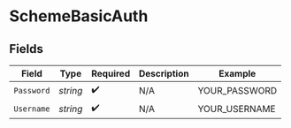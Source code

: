 # SchemeBasicAuth


## Fields

| Field              | Type               | Required           | Description        | Example            |
| ------------------ | ------------------ | ------------------ | ------------------ | ------------------ |
| `Password`         | *string*           | :heavy_check_mark: | N/A                | YOUR_PASSWORD      |
| `Username`         | *string*           | :heavy_check_mark: | N/A                | YOUR_USERNAME      |